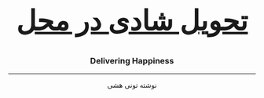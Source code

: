 
# [<h1 style="text-align:center">تحویل شادی در محل</h1>](https://sotothe.gitbooks.io/delivering_happiness_fa/content/)
### <div style="text-align:center">Delivering Happiness</div>
---
<p style="text-align:center">
نوشته تونی هشی
</p>
